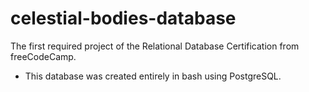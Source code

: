 # celestial-bodies-database
The first required project of the Relational Database Certification from freeCodeCamp.
- This database was created entirely in bash using PostgreSQL. 
